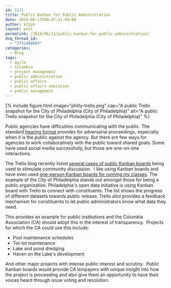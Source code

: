 ```yaml
---
id: 1171
title: Public Kanban for Public Administration
date: 2014-06-11T09:47:11-04:00
author: k3jph
layout: post
permalink: /2014/06/11/public-kanban-for-public-administration/
dsq_thread_id:
  - "2751408683"
categories:
  - Blog
tags:
  - agile
  - Columbia
  - project management
  - public administration
  - public affairs
  - public affairs education
  - public management
---
```

{% include figure.html image="philly-trello.png"
   cap="A public Trello snapshot for the City of Philadelphia (City of Philadelphia)"
   alt="A public Trello snapshot for the City of Philadelphia (City of Philadelphia)" %}

Public agencies have difficulties communicating with the public. The standard [hearing format](http://en.wikipedia.org/wiki/Hearing_(law) "Wikipedia article on legal hearings") provides for adversarial proceedings, especially when it is the public against the agency. But there are few ways for agencies to work collaboratively with the public toward shared goals. Some have used social media successfully, but those are one-on-one interactions.

The Trello blog recently listed [several cases of public Kanban boards](http://blog.trello.com/going-public-roadmapping-with-a-public-trello-board/ "Going Public! Roadmapping With A Public Trello Board.") being used to stimulate community discussion.  I like using Kanban boards and have even used [one-person Kanban boards for running my classes](http://www.jameshoward.us/2014/06/09/using-agile-methods-for-course-management-and-delivery/ "Using Agile Methods for Course Management and Delivery"). The example of the City of Philadelphia stands out amongst those for being a public organization. Philadelphia's open data initiative is using Kanban board with Trello to connect with constituents. The list shows the progress of different datasets towards public release. Trello also provides a feedback mechanism for constituents to let public administrators know what data they need.

This provides an example for public institutions and the Columbia Association (CA) should adopt this in the interest of transparency.  Projects for which the CA could use this include:

*   Pool maintenance schedules
*   Tot-lot maintenance
*   Lake and pond dredging
*   Haven on the Lake's development

And other major projects with intense public interest and scrutiny.  Public Kanban boards would provide CA leinpayers with unique insight into how the project is proceeding and also give them an opportunity to have their voices heard through issue voting and resolution.

